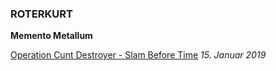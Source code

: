 ### ROTERKURT

**Memento Metallum**

[Operation Cunt Destroyer - Slam Before Time](https://rtrkrt.github.io/ocd-sbt)
*15. Januar 2019*
